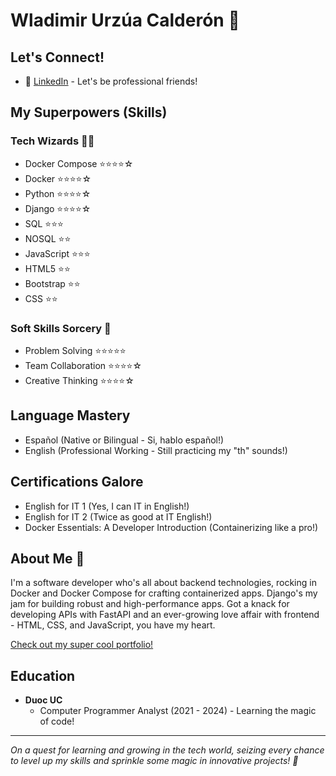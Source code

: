 # Wladimir Urzúa Calderón 🚀

## Let's Connect!
- 🔗 [LinkedIn](www.linkedin.com/in/wladimir-urzúa-calderón-53169b266) - Let's be professional friends!

## My Superpowers (Skills)
### Tech Wizards 🧙‍♂️
- Docker Compose ⭐⭐⭐⭐☆
- Docker         ⭐⭐⭐⭐☆
- Python         ⭐⭐⭐⭐☆
- Django         ⭐⭐⭐⭐☆
- SQL            ⭐⭐⭐
- NOSQL          ⭐⭐
- JavaScript     ⭐⭐⭐
- HTML5          ⭐⭐
- Bootstrap      ⭐⭐
- CSS            ⭐⭐

### Soft Skills Sorcery 🌟
- Problem Solving    ⭐⭐⭐⭐⭐
- Team Collaboration ⭐⭐⭐⭐☆
- Creative Thinking  ⭐⭐⭐⭐☆

## Language Mastery
- Español (Native or Bilingual - Si, hablo español!)
- English (Professional Working - Still practicing my "th" sounds!)

## Certifications Galore
- English for IT 1 (Yes, I can IT in English!)
- English for IT 2 (Twice as good at IT English!)
- Docker Essentials: A Developer Introduction (Containerizing like a pro!)

## About Me 🎉
I'm a software developer who's all about backend technologies, rocking in Docker and Docker Compose for crafting containerized apps. Django's my jam for building robust and high-performance apps. Got a knack for developing APIs with FastAPI and an ever-growing love affair with frontend - HTML, CSS, and JavaScript, you have my heart.

[Check out my super cool portfolio!](https://iswladi.github.io/my_portfolio_page/)

## Education
- **Duoc UC**
  - Computer Programmer Analyst (2021 - 2024) - Learning the magic of code!

---

*On a quest for learning and growing in the tech world, seizing every chance to level up my skills and sprinkle some magic in innovative projects! 🌟*
